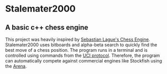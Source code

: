 # Stalemater2000
## A basic c++ chess engine

This project was heavily inspired by [Sebastian Lague's Chess Engine](https://github.com/SebLague/Chess-AI).
Stalemater2000 uses bitboards and alpha-beta search to quickly find the best move of a chess position. The program runs in a terminal and is controlled using commands from the [UCI protocol](https://www.shredderchess.com/chess-features/uci-universal-chess-interface.html). Therefore, the program can automatically compete against commercial engines like Stockfish using the [Arena](http://www.playwitharena.de/).
